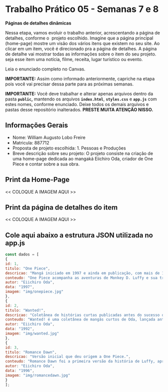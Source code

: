 # Trabalho Prático 05 - Semanas 7 e 8

**Páginas de detalhes dinâmicas**

Nessa etapa, vamos evoluir o trabalho anterior, acrescentando a página de detalhes, conforme o  projeto escolhido. Imagine que a página principal (home-page) mostre um visão dos vários itens que existem no seu site. Ao clicar em um item, você é direcionado pra a página de detalhes. A página de detalhe vai mostrar todas as informações sobre o item do seu projeto. seja esse item uma notícia, filme, receita, lugar turístico ou evento.

Leia o enunciado completo no Canvas. 

**IMPORTANTE:** Assim como informado anteriormente, capriche na etapa pois você vai precisar dessa parte para as próximas semanas. 

**IMPORTANTE:** Você deve trabalhar e alterar apenas arquivos dentro da pasta **`public`,** mantendo os arquivos **`index.html`**, **`styles.css`** e **`app.js`** com estes nomes, conforme enunciado. Deixe todos os demais arquivos e pastas desse repositório inalterados. **PRESTE MUITA ATENÇÃO NISSO.**

## Informações Gerais

- Nome: William Augusto Lobo Freire
- Matricula: 887712
- Proposta de projeto escolhida: 1. Pessoas e Produções
- Breve descrição sobre seu projeto: O projeto consiste na criação de uma home-page dedicada ao mangaká Eiichiro Oda, criador de One Piece e contar sobre a sua obra.

## Print da Home-Page

<<  COLOQUE A IMAGEM AQUI >>

## Print da página de detalhes do item

<<  COLOQUE A IMAGEM AQUI >>

## Cole aqui abaixo a estrutura JSON utilizada no app.js

```javascript
const dados = [
{
id: 1,
titulo: "One Piece",
descricao: "Mangá iniciado em 1997 e ainda em publicação, com mais de 100 volumes lançados.",
conteudo: "One Piece acompanha as aventuras de Monkey D. Luffy e sua tripulação em busca do lendário tesouro One Piece. É uma das obras mais vendidas e influentes do mundo.",
autor: "Eiichiro Oda",
data: "1997",
imagem: "img/onepiece.jpg"
},
{
id: 2,
titulo: "Wanted!",
descricao: "Coletânea de histórias curtas publicadas antes do sucesso de One Piece.",
conteudo: "Wanted! é uma coletânea de mangás curtos de Oda, lançada antes de One Piece, que mostrava seu potencial criativo e talento artístico.",
autor: "Eiichiro Oda",
data: "1992",
imagem: "img/wanted.jpg"
},
{
id: 3,
titulo: "Romance Dawn",
descricao: "Versão inicial que deu origem a One Piece.",
conteudo: "Romance Dawn foi a primeira versão da história de Luffy, apresentada em forma de one-shot, e serviu como protótipo para One Piece.",
autor: "Eiichiro Oda",
data: "1996",
imagem: "img/romancedawn.jpg"
}
];

